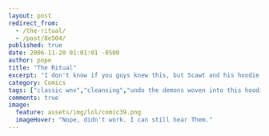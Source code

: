 ```yaml
---
layout: post
redirect_from: 
  - /the-ritual/
  - /post/8e504/
published: true
date: 2006-11-20 01:01:01 -0500
author: pope
title: "The Ritual"
excerpt: "I don't know if you guys knew this, but Scawt and his hoodie have a bond that spans time, space, and the very fabric of reality itself. What I mean to say is he never takes the fucking thing off, so it's pretty goddamn gross. Until now, that is."
category: Comics
tags: ["classic wnv","cleansing","undo the demons woven into this hoodie device","everyday life with Scawt"]
comments: true 
image:
  feature: assets/img/lol/comic39.png
  imageHover: "Nope, didn't work. I can still hear Them."
---
```



